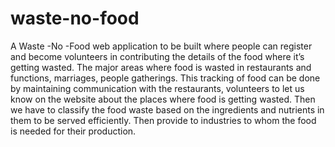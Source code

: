 # waste-no-food
A Waste -No -Food  web application to be built where people can register and become volunteers in contributing the details of the food where it’s getting wasted. The major areas where food is wasted in restaurants and functions, marriages, people gatherings. This tracking of food can be done by maintaining communication with the restaurants, volunteers to let us know on the website about the places where food is getting wasted.  Then we have to classify the food waste based on the ingredients and nutrients in them to be served efficiently. Then provide to industries to whom the food is needed for their production. 
